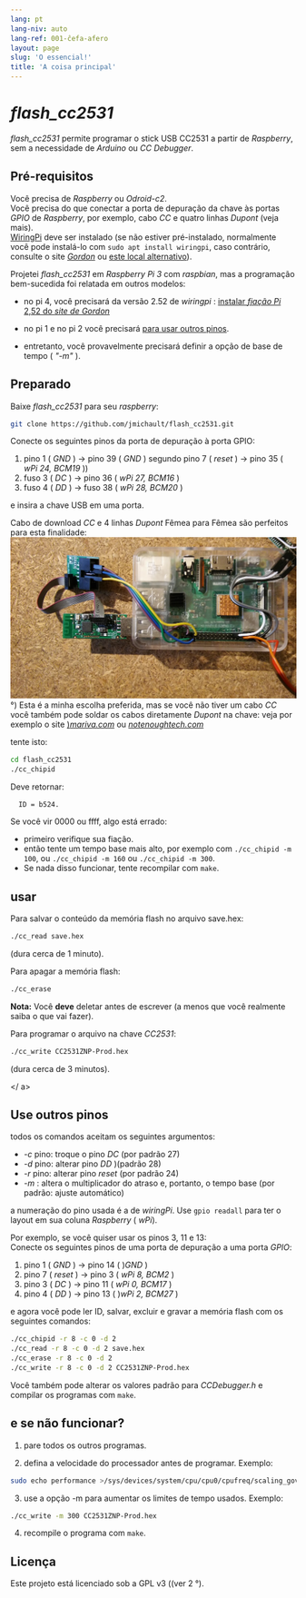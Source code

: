 ```yaml
---
lang: pt
lang-niv: auto
lang-ref: 001-ĉefa-afero
layout: page
slug: 'O essencial!'
title: 'A coisa principal'
---
```


# _flash\_cc2531_
 _flash\_cc2531_ permite programar o stick USB CC2531 a partir de _Raspberry_, sem a necessidade de _Arduino_ ou _CC Debugger_.

## Pré-requisitos
Você precisa de _Raspberry_ ou _Odroid-c2_.  
Você precisa do que conectar a porta de depuração da chave às portas _GPIO_ de _Raspberry_, por exemplo, cabo _CC_ e quatro linhas _Dupont_ (veja mais).   
[WiringPi](http://wiringpi.com/) deve ser instalado (se não estiver pré-instalado, normalmente você pode instalá-lo com `sudo apt install wiringpi`, caso contrário, consulte o site [ _Gordon_](http://wiringpi.com/) ou [este local alternativo](https://github.com/WiringPi/WiringPi)).  

Projetei _flash\_cc2531_ em _Raspberry Pi 3_ com _raspbian_, mas a programação bem-sucedida foi relatada em outros modelos:
* no pi 4, você precisará da versão 2.52 de _wiringpi_ :  [instalar _fiação Pi_ 2,52 do _site de Gordon_](http://wiringpi.com/wiringpi-updated-to-2-52-for-the-raspberry-pi-4b/)  
* no pi 1 e no pi 2 você precisará [para usar outros pinos](#uzi_aliajn_pinglojn).  

* entretanto, você provavelmente precisará definir a opção de base de tempo ( _"-m"_ ).



## Preparado

Baixe _flash\_cc2531_ para seu _raspberry_:
```bash
git clone https://github.com/jmichault/flash_cc2531.git
```
Conecte os seguintes pinos da porta de depuração à porta GPIO:
1. pino 1 ( _GND_ ) -> pino 39 ( _GND_ )
segundo pino 7 ( _reset_ ) -> pino 35 ( _wPi 24, BCM19_ ))
3. fuso 3 ( _DC_ ) -> pino 36 ( _wPi 27, BCM16_ )
4. fuso 4 ( _DD_ ) -> fuso 38 ( _wPi 28, BCM20_ )

e insira a chave USB em uma porta.

Cabo de download _CC_ e 4 linhas _Dupont_ Fêmea para Fêmea são perfeitos para esta finalidade:
![foto da chave e a _framboesa_](https://github.com/jmichault/files/raw/master/Raspberry-CC2531.jpg)°)
Esta é a minha escolha preferida, mas se você não tiver um cabo _CC_ você também pode soldar os cabos diretamente _Dupont_ na chave: veja por exemplo o site [ )_mariva.com_](https://lemariva.com/blog/2019/08/zigbee-flashing-cc2531-using-raspberry-pi-without-cc-debugger) ou [ _notenoughtech.com_](https://notenoughtech.com/home-automation/flashing-cc2531-without-cc-debugger/)


tente isto:
```bash
cd flash_cc2531
./cc_chipid
```
Deve retornar:
```
  ID = b524.
```
Se você vir 0000 ou ffff, algo está errado:
* primeiro verifique sua fiação.
* então tente um tempo base mais alto, por exemplo com `./cc_chipid -m 100`, ou `./cc_chipid -m 160` ou `./cc_chipid -m 300`.
* Se nada disso funcionar, tente recompilar com `make`.


## usar
Para salvar o conteúdo da memória flash no arquivo save.hex:
```bash
./cc_read save.hex
```
(dura cerca de 1 minuto).

Para apagar a memória flash:
```bash
./cc_erase
```
**Nota:** Você **deve** deletar antes de escrever (a menos que você realmente saiba o que vai fazer).

Para programar o arquivo na chave _CC2531_:
```bash
./cc_write CC2531ZNP-Prod.hex
```
(dura cerca de 3 minutos).

<a id ="usar_aliajn_pinos"></ a>
## Use outros pinos
todos os comandos aceitam os seguintes argumentos:
* _-c_ pino: troque o pino _DC_ (por padrão 27)
* _-d_ pino: alterar pino _DD_ )(padrão 28)
* _-r_ pino: alterar pino _reset_ (por padrão 24)
* _-m_ : altera o multiplicador do atraso e, portanto, o tempo base (por padrão: ajuste automático)

a numeração do pino usada é a de _wiringPi_. Use `gpio readall` para ter o layout em sua coluna _Raspberry_ ( _wPi_).

Por exemplo, se você quiser usar os pinos 3, 11 e 13:  
Conecte os seguintes pinos de uma porta de depuração a uma porta _GPIO_:
1. pino 1 ( _GND_ ) -> pino 14 ( )_GND_ )
2. pino 7 ( _reset_ ) -> pino 3 ( _wPi 8, BCM2_ )
3. pino 3 ( _DC_ ) -> pino 11 ( _wPi 0, BCM17_ )
4. pino 4 ( _DD_ ) -> pino 13 ( )_wPi 2, BCM27_ )

e agora você pode ler ID, salvar, excluir e gravar a memória flash com os seguintes comandos:
```bash
./cc_chipid -r 8 -c 0 -d 2
./cc_read -r 8 -c 0 -d 2 save.hex
./cc_erase -r 8 -c 0 -d 2
./cc_write -r 8 -c 0 -d 2 CC2531ZNP-Prod.hex
```

Você também pode alterar os valores padrão para _CCDebugger.h_ e compilar os programas com `make`.

## e se não funcionar?

1. pare todos os outros programas.

2. defina a velocidade do processador antes de programar. Exemplo:  

```bash
sudo echo performance >/sys/devices/system/cpu/cpu0/cpufreq/scaling_governor
```
3. use a opção -m para aumentar os limites de tempo usados. Exemplo:  

```bash
./cc_write -m 300 CC2531ZNP-Prod.hex
```
4. recompile o programa com `make`.



## Licença

Este projeto está licenciado sob a GPL v3 ((ver 2 °).
